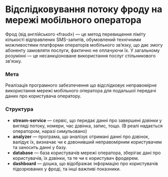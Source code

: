 # Відслідковування потоку фроду на мережі мобільного оператора
Фрод (від англійського «fraud») — це метод перевищення ліміту кількості відправлених SMS-запитів, обумовлений технічними можливостями платформи операторів мобільного зв’язку, що дає змогу абоненту замовляти послуги, фактично не оплачуючи їх. У загальному розумінні — це несанкціоноване використання послуг стільникового зв'язку.
### Мета
Реалізація програмного забезпечення що відслідковує неправомірне використання мережі мобільного оператора для подальшої передачі даних про користувача оператору.

### Структура 

* **stream-service** — сервіс, що передає данні про завершені дзвінки у вигляді потоку, номери, час дзвінка, запис, тощо. (В реалі надається оператором, наразі симульовано)  
* **analyzer** — програма, що аналізує отримані данні про дзвінок, валідує їх, визначає чи є дзвонивший неправомірним користувачем та заносить данні у базу.
* **database** — база користувачів мережі оператора, зберігає дані про користувачів, їх дзвінки, та те чи є користувач фродерем.
* **dashboard** — дошка, що відображає інформацію про користувачів підозрюваних у фроді, та інші важливі показники.
